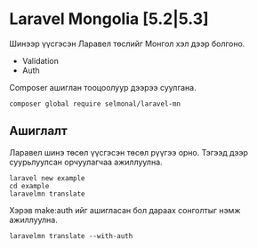# Laravel Mongolia [5.2|5.3]

Шинээр үүсгэсэн Ларавел төслийг Монгол хэл дээр болгоно. 
 - Validation
 - Auth

Composer ашиглан тооцоолуур дээрээ суулгана. 

```
composer global require selmonal/laravel-mn
```

## Ашиглалт

Ларавел шинэ төсөл үүсгэсэн төсөл рүүгээ орно. Тэгээд дээр суурьлуулсан орчуулагчаа ажиллуулна.

```
laravel new example
cd example
laravelmn translate
```

Хэрэв make:auth ийг ашигласан бол дараах сонголтыг нэмж ажиллуулна.

```
laravelmn translate --with-auth
```

